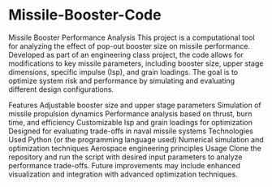 # Missile-Booster-Code

Missile Booster Performance Analysis
This project is a computational tool for analyzing the effect of pop-out booster size on missile performance. Developed as part of an engineering class project, the code allows for modifications to key missile parameters, including booster size, upper stage dimensions, specific impulse (Isp), and grain loadings. The goal is to optimize system risk and performance by simulating and evaluating different design configurations.

Features
Adjustable booster size and upper stage parameters
Simulation of missile propulsion dynamics
Performance analysis based on thrust, burn time, and efficiency
Customizable Isp and grain loadings for optimization
Designed for evaluating trade-offs in naval missile systems
Technologies Used
Python (or the programming language used)
Numerical simulation and optimization techniques
Aerospace engineering principles
Usage
Clone the repository and run the script with desired input parameters to analyze performance trade-offs. Future improvements may include enhanced visualization and integration with advanced optimization techniques.
